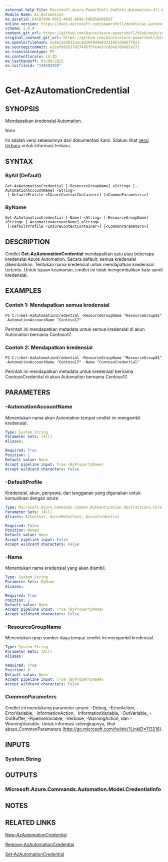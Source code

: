 ```yaml
---
external help file: Microsoft.Azure.PowerShell.Cmdlets.Automation.dll-Help.xml
Module Name: Az.Automation
ms.assetid: DAFB709D-A6F2-4645-8A9E-F8D95669E02F
online version: https://docs.microsoft.com/powershell/module/az.automation/get-azautomationcredential
schema: 2.0.0
content_git_url: https://github.com/Azure/azure-powershell/blob/main/src/Automation/Automation/help/Get-AzAutomationCredential.md
original_content_git_url: https://github.com/Azure/azure-powershell/blob/main/src/Automation/Automation/help/Get-AzAutomationCredential.md
ms.openlocfilehash: 5c8e11ed611aac9d2049d46642116b1db667f813
ms.sourcegitcommit: e32efb81b37827496f5fe4e57cd9a67004b5a271
ms.translationtype: MT
ms.contentlocale: id-ID
ms.lasthandoff: 05/04/2022
ms.locfileid: "144592920"
---
```

# Get-AzAutomationCredential

## SYNOPSIS
Mendapatkan kredensial Automation.

> [!NOTE]
>Ini adalah versi sebelumnya dari dokumentasi kami. Silakan lihat [versi terbaru](/powershell/module/az.automation/get-azautomationcredential) untuk informasi terbaru.

## SYNTAX

### ByAll (Default)
```
Get-AzAutomationCredential [-ResourceGroupName] <String> [-AutomationAccountName] <String>
 [-DefaultProfile <IAzureContextContainer>] [<CommonParameters>]
```

### ByName
```
Get-AzAutomationCredential [-Name] <String> [-ResourceGroupName] <String> [-AutomationAccountName] <String>
 [-DefaultProfile <IAzureContextContainer>] [<CommonParameters>]
```

## DESCRIPTION
Cmdlet **Get-AzAutomationCredential** mendapatkan satu atau beberapa kredensial Azure Automation.
Secara default, semua kredensial dikembalikan.
Tentukan nama kredensial untuk mendapatkan kredensial tertentu.
Untuk tujuan keamanan, cmdlet ini tidak mengembalikan kata sandi kredensial.

## EXAMPLES

### Contoh 1: Mendapatkan semua kredensial
```
PS C:\>Get-AzAutomationCredential -ResourceGroupName "ResourceGroup01" -AutomationAccountName "Contoso17"
```

Perintah ini mendapatkan metadata untuk semua kredensial di akun Automation bernama Contoso17.

### Contoh 2: Mendapatkan kredensial
```
PS C:\>Get-AzAutomationCredential -ResourceGroupName "ResourceGroup01" -AutomationAccountName "Contoso17" -Name "ContosoCredential"
```

Perintah ini mendapatkan metadata untuk kredensial bernama ContosoCredential di akun Automation bernama Contoso17.

## PARAMETERS

### -AutomationAccountName
Menentukan nama akun Automation tempat cmdlet ini mengambil kredensial.

```yaml
Type: System.String
Parameter Sets: (All)
Aliases:

Required: True
Position: 1
Default value: None
Accept pipeline input: True (ByPropertyName)
Accept wildcard characters: False
```

### -DefaultProfile
Kredensial, akun, penyewa, dan langganan yang digunakan untuk komunikasi dengan azure

```yaml
Type: Microsoft.Azure.Commands.Common.Authentication.Abstractions.Core.IAzureContextContainer
Parameter Sets: (All)
Aliases: AzContext, AzureRmContext, AzureCredential

Required: False
Position: Named
Default value: None
Accept pipeline input: False
Accept wildcard characters: False
```

### -Name
Menentukan nama kredensial yang akan diambil.

```yaml
Type: System.String
Parameter Sets: ByName
Aliases:

Required: True
Position: 2
Default value: None
Accept pipeline input: True (ByPropertyName)
Accept wildcard characters: False
```

### -ResourceGroupName
Menentukan grup sumber daya tempat cmdlet ini mengambil kredensial.

```yaml
Type: System.String
Parameter Sets: (All)
Aliases:

Required: True
Position: 0
Default value: None
Accept pipeline input: True (ByPropertyName)
Accept wildcard characters: False
```

### CommonParameters
Cmdlet ini mendukung parameter umum: -Debug, -ErrorAction, -ErrorVariable, -InformationAction, -InformationVariable, -OutVariable, -OutBuffer, -PipelineVariable, -Verbose, -WarningAction, dan -WarningVariable. Untuk informasi selengkapnya, lihat about_CommonParameters (http://go.microsoft.com/fwlink/?LinkID=113216).

## INPUTS

### System.String

## OUTPUTS

### Microsoft.Azure.Commands.Automation.Model.CredentialInfo

## NOTES

## RELATED LINKS

[New-AzAutomationCredential](./New-AzAutomationCredential.md)

[Remove-AzAutomationCredential](./Remove-AzAutomationCredential.md)

[Set-AzAutomationCredential](./Set-AzAutomationCredential.md)


